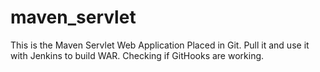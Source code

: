 # maven_servlet
This is the Maven Servlet Web Application Placed in Git.
Pull it and use it with Jenkins to build WAR.
Checking if GitHooks are working.

